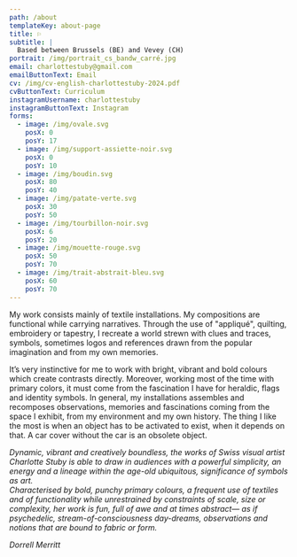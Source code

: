 ```yaml
---
path: /about
templateKey: about-page
title: ⚐
subtitle: |
  Based between Brussels (BE) and Vevey (CH)
portrait: /img/portrait_cs_bandw_carré.jpg
email: charlottestuby@gmail.com
emailButtonText: Email
cv: /img/cv-english-charlottestuby-2024.pdf
cvButtonText: Curriculum
instagramUsername: charlottestuby
instagramButtonText: Instagram
forms:
  - image: /img/ovale.svg
    posX: 0
    posY: 17
  - image: /img/support-assiette-noir.svg
    posX: 0
    posY: 10
  - image: /img/boudin.svg
    posX: 80
    posY: 40
  - image: /img/patate-verte.svg
    posX: 30
    posY: 50
  - image: /img/tourbillon-noir.svg
    posX: 6
    posY: 20
  - image: /img/mouette-rouge.svg
    posX: 50
    posY: 70
  - image: /img/trait-abstrait-bleu.svg
    posX: 60
    posY: 70
---
```

My work consists mainly of textile installations. My compositions are functional while carrying narratives. Through the use of "appliqué", quilting, embroidery or tapestry, I recreate a world strewn with clues and traces, symbols, sometimes logos and references drawn from the popular imagination and from my own memories.

It’s very instinctive for me to work with bright, vibrant and bold colours which create contrasts directly. Moreover, working most of the time with primary colors, it must come from the fascination I have for heraldic, flags and identity symbols. In general, my installations assembles and recomposes observations, memories and fascinations coming from the space I exhibit, from my environment and my own history. The thing I like the most is when an object has to be activated to exist, when it depends on that. A car cover without the car is an obsolete object.

*Dynamic, vibrant and creatively boundless, the works of Swiss visual artist Charlotte Stuby is able to draw in audiences with a powerful simplicity, an energy and a lineage within the age-old ubiquitous, significance of symbols as art.*\
*Characterised by bold, punchy primary colours, a frequent use of textiles and of functionality while unrestrained by constraints of scale, size or complexity, her work is fun, full of awe and at times abstract— as if psychedelic, stream-of-consciousness day-dreams, observations and notions that are bound to fabric or form.*

*Dorrell Merritt*